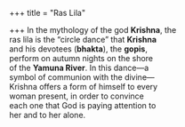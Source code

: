 +++
title = "Ras Lila"

+++
In the mythology of the god **Krishna**, the  
ras lila is the “circle dance” that **Krishna**  
and his devotees (**bhakta**), the **gopis**,  
perform on autumn nights on the shore  
of the **Yamuna River**. In this dance—a  
symbol of communion with the divine—  
Krishna offers a form of himself to every  
woman present, in order to convince  
each one that God is paying attention to  
her and to her alone.